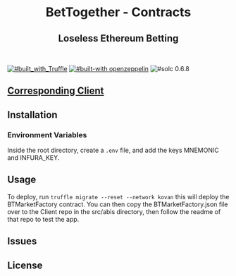 <h1 align="center">
  BetTogether - Contracts
</h1>
<h2 align="center">Loseless Ethereum Betting</h2>

<br/>

[![#built_with_Truffle](https://img.shields.io/badge/built%20with-Truffle-blueviolet?style=flat-square)](https://www.trufflesuite.com/)
[![#built-with openzeppelin](https://img.shields.io/badge/built%20with-OpenZeppelin-3677FF?style=flat-square)](https://docs.openzeppelin.com/)
![#solc 0.6.8](https://img.shields.io/badge/solc-0.6.8-brown?style=flat-square)

## [Corresponding Client](https://github.com/BetTogether/BetTogether-Client)

## Installation

### Environment Variables

Inside the root directory, create a `.env` file, and add the keys MNEMONIC and INFURA_KEY.

## Usage

To deploy, run `truffle migrate --reset --network kovan` this will deploy the BTMarketFactory contract. You can then copy the BTMarketFactory.json file over to the Client repo in the src/abis directory, then follow the readme of that repo to test the app.

## Issues

## License
